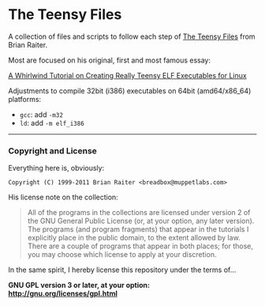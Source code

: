 The Teensy Files
================

A collection of files and scripts to follow each step of
[The Teensy Files](http://www.muppetlabs.com/~breadbox/software/tiny/home.html)
from Brian Raiter.

Most are focused on his original, first and most famous essay:

[A Whirlwind Tutorial on Creating Really Teensy ELF Executables for Linux](http://www.muppetlabs.com/~breadbox/software/tiny/teensy.html)

Adjustments to compile 32bit (i386) executables on 64bit (amd64/x86_64) platforms:
- `gcc`: add `-m32`
- `ld`: add `-m elf_i386`

---

### Copyright and License

Everything here is, obviously:

`Copyright (C) 1999-2011 Brian Raiter <breadbox@muppetlabs.com>`

His license note on the collection:

> All of the programs in the collections are licensed under version 2 of the
GNU General Public License (or, at your option, any later version).
The programs (and program fragments) that appear in the tutorials I explicitly
place in the public domain, to the extent allowed by law.
There are a couple of programs that appear in both places;
for those, you may choose which license to apply at your discretion.

In the same spirit, I hereby license this repository under the terms of...

**GNU GPL version 3 or later, at your option: http://gnu.org/licenses/gpl.html**
